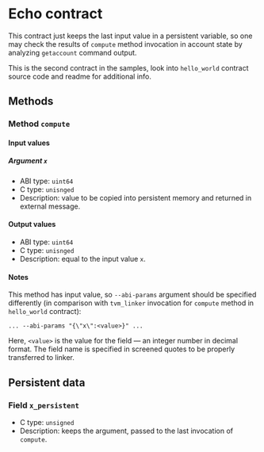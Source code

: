 # Echo contract

This contract just keeps the last input value in a persistent variable,
so one may check the results of `compute` method invocation in account
state by analyzing `getaccount` command output.

This is the second contract in the samples, look into `hello_world`
contract source code and readme for additional info.

## Methods

### Method `compute`
#### Input values
##### Argument `x`
* ABI type: `uint64`
* C type: `unisnged`
* Description: value to be copied into persistent memory and
returned in external message.

#### Output values
* ABI type: `uint64`
* C type: `unisnged`
* Description: equal to the input value `x`.

#### Notes
This method has input value, so `--abi-params` argument should be specified
differently (in comparison with `tvm_linker` invocation for `compute` method
in `hello_world` contract):

    ... --abi-params "{\"x\":<value>}" ...

Here, `<value>` is the value for the field — an integer number in decimal format.
The field name is specified in screened quotes to be properly transferred to linker.

## Persistent data
### Field `x_persistent`
* C type: `unsigned`
* Description: keeps the argument, passed to the last
invocation of `compute`.
